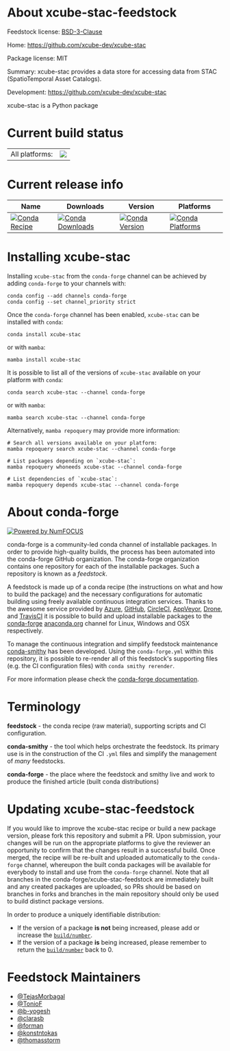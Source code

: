 About xcube-stac-feedstock
==========================

Feedstock license: [BSD-3-Clause](https://github.com/conda-forge/xcube-stac-feedstock/blob/main/LICENSE.txt)

Home: https://github.com/xcube-dev/xcube-stac

Package license: MIT

Summary: xcube-stac provides a data store for accessing data from STAC (SpatioTemporal Asset Catalogs).

Development: https://github.com/xcube-dev/xcube-stac

xcube-stac is a Python package

Current build status
====================


<table><tr><td>All platforms:</td>
    <td>
      <a href="https://dev.azure.com/conda-forge/feedstock-builds/_build/latest?definitionId=24908&branchName=main">
        <img src="https://dev.azure.com/conda-forge/feedstock-builds/_apis/build/status/xcube-stac-feedstock?branchName=main">
      </a>
    </td>
  </tr>
</table>

Current release info
====================

| Name | Downloads | Version | Platforms |
| --- | --- | --- | --- |
| [![Conda Recipe](https://img.shields.io/badge/recipe-xcube--stac-green.svg)](https://anaconda.org/conda-forge/xcube-stac) | [![Conda Downloads](https://img.shields.io/conda/dn/conda-forge/xcube-stac.svg)](https://anaconda.org/conda-forge/xcube-stac) | [![Conda Version](https://img.shields.io/conda/vn/conda-forge/xcube-stac.svg)](https://anaconda.org/conda-forge/xcube-stac) | [![Conda Platforms](https://img.shields.io/conda/pn/conda-forge/xcube-stac.svg)](https://anaconda.org/conda-forge/xcube-stac) |

Installing xcube-stac
=====================

Installing `xcube-stac` from the `conda-forge` channel can be achieved by adding `conda-forge` to your channels with:

```
conda config --add channels conda-forge
conda config --set channel_priority strict
```

Once the `conda-forge` channel has been enabled, `xcube-stac` can be installed with `conda`:

```
conda install xcube-stac
```

or with `mamba`:

```
mamba install xcube-stac
```

It is possible to list all of the versions of `xcube-stac` available on your platform with `conda`:

```
conda search xcube-stac --channel conda-forge
```

or with `mamba`:

```
mamba search xcube-stac --channel conda-forge
```

Alternatively, `mamba repoquery` may provide more information:

```
# Search all versions available on your platform:
mamba repoquery search xcube-stac --channel conda-forge

# List packages depending on `xcube-stac`:
mamba repoquery whoneeds xcube-stac --channel conda-forge

# List dependencies of `xcube-stac`:
mamba repoquery depends xcube-stac --channel conda-forge
```


About conda-forge
=================

[![Powered by
NumFOCUS](https://img.shields.io/badge/powered%20by-NumFOCUS-orange.svg?style=flat&colorA=E1523D&colorB=007D8A)](https://numfocus.org)

conda-forge is a community-led conda channel of installable packages.
In order to provide high-quality builds, the process has been automated into the
conda-forge GitHub organization. The conda-forge organization contains one repository
for each of the installable packages. Such a repository is known as a *feedstock*.

A feedstock is made up of a conda recipe (the instructions on what and how to build
the package) and the necessary configurations for automatic building using freely
available continuous integration services. Thanks to the awesome service provided by
[Azure](https://azure.microsoft.com/en-us/services/devops/), [GitHub](https://github.com/),
[CircleCI](https://circleci.com/), [AppVeyor](https://www.appveyor.com/),
[Drone](https://cloud.drone.io/welcome), and [TravisCI](https://travis-ci.com/)
it is possible to build and upload installable packages to the
[conda-forge](https://anaconda.org/conda-forge) [anaconda.org](https://anaconda.org/)
channel for Linux, Windows and OSX respectively.

To manage the continuous integration and simplify feedstock maintenance
[conda-smithy](https://github.com/conda-forge/conda-smithy) has been developed.
Using the ``conda-forge.yml`` within this repository, it is possible to re-render all of
this feedstock's supporting files (e.g. the CI configuration files) with ``conda smithy rerender``.

For more information please check the [conda-forge documentation](https://conda-forge.org/docs/).

Terminology
===========

**feedstock** - the conda recipe (raw material), supporting scripts and CI configuration.

**conda-smithy** - the tool which helps orchestrate the feedstock.
                   Its primary use is in the construction of the CI ``.yml`` files
                   and simplify the management of *many* feedstocks.

**conda-forge** - the place where the feedstock and smithy live and work to
                  produce the finished article (built conda distributions)


Updating xcube-stac-feedstock
=============================

If you would like to improve the xcube-stac recipe or build a new
package version, please fork this repository and submit a PR. Upon submission,
your changes will be run on the appropriate platforms to give the reviewer an
opportunity to confirm that the changes result in a successful build. Once
merged, the recipe will be re-built and uploaded automatically to the
`conda-forge` channel, whereupon the built conda packages will be available for
everybody to install and use from the `conda-forge` channel.
Note that all branches in the conda-forge/xcube-stac-feedstock are
immediately built and any created packages are uploaded, so PRs should be based
on branches in forks and branches in the main repository should only be used to
build distinct package versions.

In order to produce a uniquely identifiable distribution:
 * If the version of a package **is not** being increased, please add or increase
   the [``build/number``](https://docs.conda.io/projects/conda-build/en/latest/resources/define-metadata.html#build-number-and-string).
 * If the version of a package **is** being increased, please remember to return
   the [``build/number``](https://docs.conda.io/projects/conda-build/en/latest/resources/define-metadata.html#build-number-and-string)
   back to 0.

Feedstock Maintainers
=====================

* [@TejasMorbagal](https://github.com/TejasMorbagal/)
* [@TonioF](https://github.com/TonioF/)
* [@b-yogesh](https://github.com/b-yogesh/)
* [@clarasb](https://github.com/clarasb/)
* [@forman](https://github.com/forman/)
* [@konstntokas](https://github.com/konstntokas/)
* [@thomasstorm](https://github.com/thomasstorm/)


<!-- dummy commit to enable rerendering -->

